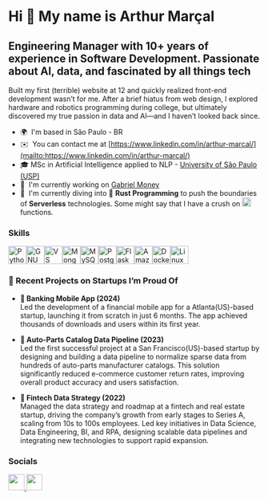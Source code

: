 Hi 👋 My name is Arthur Marçal
==============================

Engineering Manager with 10+ years of experience in Software Development. Passionate about AI, data, and fascinated by all things tech
--------------------------------------------------------------------------------

Built my first (terrible) website at 12 and quickly realized front-end development wasn’t for me. After a brief hiatus from web design, I explored hardware and robotics programming during college, but ultimately discovered my true passion in data and AI—and I haven’t looked back since.


* 🌍  I'm based in São Paulo - BR
* ✉️  You can contact me at [https://www.linkedin.com/in/arthur-marcal/](mailto:https://www.linkedin.com/in/arthur-marcal/)
* 🎓  MSc in Artificial Intelligence applied to NLP - [University of São Paulo (USP)](https://www5.usp.br/)
* 🚀  I'm currently working on [Gabriel Money](http://gabriel.money/)
* 🧠  I'm currently diving into 🦀 **Rust Programming** to push the boundaries of **Serverless** technologies. Some might say that I have a crush on <img src="https://icon.icepanel.io/AWS/svg/Compute/Lambda.svg" width="18" height="18" alt="Lambda"/> functions.


### Skills

<p align="left">
<a href="https://www.python.org/" target="_blank" rel="noreferrer"><img src="https://raw.githubusercontent.com/danielcranney/readme-generator/main/public/icons/skills/python-colored.svg" width="36" height="36" alt="Python" /></a><a href="https://www.gnu.org/software/bash/" target="_blank" rel="noreferrer"><img src="https://raw.githubusercontent.com/danielcranney/readme-generator/main/public/icons/skills/gnubash.svg" width="36" height="36" alt="GNU Bash" /></a><a href="https://code.visualstudio.com/" target="_blank" rel="noreferrer"><img src="https://raw.githubusercontent.com/danielcranney/readme-generator/main/public/icons/skills/visualstudiocode.svg" width="36" height="36" alt="VS Code" /></a><a href="https://www.mongodb.com/" target="_blank" rel="noreferrer"><img src="https://raw.githubusercontent.com/danielcranney/readme-generator/main/public/icons/skills/mongodb-colored.svg" width="36" height="36" alt="MongoDB" /></a><a href="https://www.mysql.com/" target="_blank" rel="noreferrer"><img src="https://raw.githubusercontent.com/danielcranney/readme-generator/main/public/icons/skills/mysql-colored.svg" width="36" height="36" alt="MySQL" /></a><a href="https://www.postgresql.org/" target="_blank" rel="noreferrer"><img src="https://raw.githubusercontent.com/danielcranney/readme-generator/main/public/icons/skills/postgresql-colored.svg" width="36" height="36" alt="PostgreSQL" /></a><a href="https://flask.palletsprojects.com/en/2.0.x/" target="_blank" rel="noreferrer"><img src="https://raw.githubusercontent.com/danielcranney/readme-generator/main/public/icons/skills/flask-colored.svg" width="36" height="36" alt="Flask" /></a><a href="https://aws.amazon.com" target="_blank" rel="noreferrer"><img src="https://raw.githubusercontent.com/danielcranney/readme-generator/main/public/icons/skills/aws-colored.svg" width="36" height="36" alt="Amazon Web Services" /></a><a href="https://www.docker.com/" target="_blank" rel="noreferrer"><img src="https://raw.githubusercontent.com/danielcranney/readme-generator/main/public/icons/skills/docker-colored.svg" width="36" height="36" alt="Docker" /></a><a href="https://www.linux.org" target="_blank" rel="noreferrer"><img src="https://raw.githubusercontent.com/danielcranney/readme-generator/main/public/icons/skills/linux-colored.svg" width="36" height="36" alt="Linux" /></a>
</p>

### 🚀 Recent Projects on Startups I’m Proud Of

- **📱 Banking Mobile App (2024)**  
  Led the development of a financial mobile app for a Atlanta(US)-based startup, launching it from scratch in just 6 months. The app achieved thousands of downloads and users within its first year.
  
- **🔧 Auto-Parts Catalog Data Pipeline (2023)**  
  Led the first successful project at a San Francisco(US)-based startup by designing and building a data pipeline to normalize sparse data from hundreds of auto-parts manufacturer catalogs. This solution significantly reduced e-commerce customer return rates, improving overall product accuracy and users satisfaction.
  
- **🏦 Fintech Data Strategy (2022)**  
  Managed the data strategy and roadmap at a fintech and real estate startup, driving the company’s growth from early stages to Series A, scaling from 10s to 100s employees. Led key initiatives in Data Science, Data Engineering, BI, and RPA, designing scalable data pipelines and integrating new technologies to support rapid expansion.


### Socials

<p align="left"> <a href="https://www.github.com/arthurmf" target="_blank" rel="noreferrer"> <picture> <source media="(prefers-color-scheme: dark)" srcset="https://raw.githubusercontent.com/danielcranney/readme-generator/main/public/icons/socials/github-dark.svg" /> <source media="(prefers-color-scheme: light)" srcset="https://raw.githubusercontent.com/danielcranney/readme-generator/main/public/icons/socials/github.svg" /> <img src="https://raw.githubusercontent.com/danielcranney/readme-generator/main/public/icons/socials/github.svg" width="32" height="32" /> </picture> </a> <a href="https://www.linkedin.com/in/arthur-marcal" target="_blank" rel="noreferrer"> <picture> <source media="(prefers-color-scheme: dark)" srcset="https://raw.githubusercontent.com/danielcranney/readme-generator/main/public/icons/socials/linkedin-dark.svg" /> <source media="(prefers-color-scheme: light)" srcset="https://raw.githubusercontent.com/danielcranney/readme-generator/main/public/icons/socials/linkedin.svg" /> <img src="https://raw.githubusercontent.com/danielcranney/readme-generator/main/public/icons/socials/linkedin.svg" width="32" height="32" /> </picture> </a></p>
